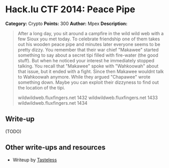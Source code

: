 # Hack.lu CTF 2014: Peace Pipe

**Category:** Crypto
**Points:** 300
**Author:** Mpex
**Description:**

> After a long day, you sit around a campfire in the wild wild web with a few Sioux you met today. To celebrate friendship one of them takes out his wooden peace pipe and minutes later everyone seems to be pretty dizzy. You remember that their war chief "Makawee" started something to say about a secret tipi filled with fire-water (the good stuff). But when he noticed your interest he immediately stopped talking. You recall that "Makawee" spoke with "Wahkoowah" about that issue, but it ended with a fight. Since then Makawee wouldnt talk to Wahkoowah anymore. While they argued "Chapawee" wrote something down. Maybe you can exploit their dizzyness to find out the location of the tipi.
>
> wildwildweb.fluxfingers.net 1432
> wildwildweb.fluxfingers.net 1433
> wildwildweb.fluxfingers.net 1434

## Write-up

(TODO)

## Other write-ups and resources

* Writeup by [Tasteless](http://tasteless.se/2014/10/hack-lu-ctf-2014-peace-pipe/)
